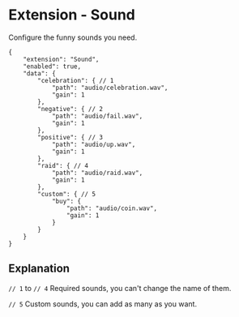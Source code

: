 # Extension - Sound

Configure the funny sounds you need.

```json5
{
    "extension": "Sound",
    "enabled": true,
    "data": {
        "celebration": { // 1
            "path": "audio/celebration.wav",
            "gain": 1
        },
        "negative": { // 2
            "path": "audio/fail.wav",
            "gain": 1
        },
        "positive": { // 3
            "path": "audio/up.wav",
            "gain": 1
        },
        "raid": { // 4
            "path": "audio/raid.wav",
            "gain": 1
        },
        "custom": { // 5
            "buy": {
                "path": "audio/coin.wav",
                "gain": 1
            }
        }
    }
}
```

## Explanation

`// 1` to `// 4` Required sounds, you can't change the name of them.

`// 5` Custom sounds, you can add as many as you want.
